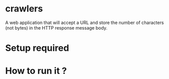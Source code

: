 # crawlers
A web application that will accept a URL and store the number of characters (not bytes) in the HTTP
response message body.

# Setup required


# How to run it ?



